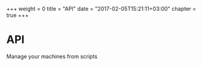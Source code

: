 +++
weight = 0
title = "API"
date = "2017-02-05T15:21:11+03:00"
chapter = true
+++

# API

Manage your machines from scripts

